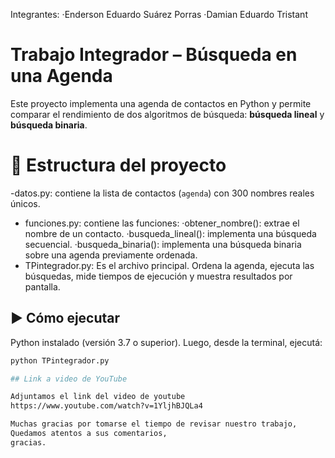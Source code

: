 
Integrantes: 
·Enderson Eduardo Suárez Porras 
·Damian Eduardo Tristant

# Trabajo Integrador – Búsqueda en una Agenda

Este proyecto implementa una agenda de contactos en Python y permite comparar el rendimiento de dos algoritmos de búsqueda: **búsqueda lineal** y **búsqueda binaria**.

# 📁 Estructura del proyecto

-datos.py: contiene la lista de contactos (`agenda`) con 300 nombres reales únicos.
- funciones.py: contiene las funciones:
   ·obtener_nombre(): extrae el nombre de un contacto.
   ·busqueda_lineal(): implementa una búsqueda secuencial.
   ·busqueda_binaria(): implementa una búsqueda binaria sobre una agenda previamente ordenada.
- TPintegrador.py: Es el archivo principal. Ordena la agenda, ejecuta las búsquedas, mide tiempos de ejecución y muestra resultados por pantalla.

## ▶️ Cómo ejecutar

 Python instalado (versión 3.7 o superior). 
 Luego, desde la terminal, ejecutá:

```bash
python TPintegrador.py

## Link a video de YouTube

Adjuntamos el link del video de youtube
https://www.youtube.com/watch?v=1YljhBJQLa4

Muchas gracias por tomarse el tiempo de revisar nuestro trabajo,
Quedamos atentos a sus comentarios,
gracias.

